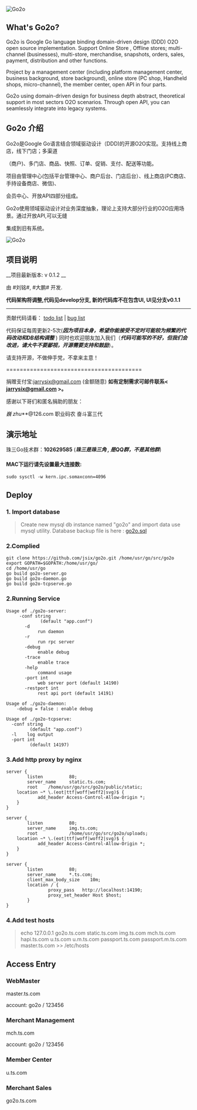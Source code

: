
![Go2o](https://raw.githubusercontent.com/jsix/go2o/master/docs/mark.gif "GO2O")

## What's Go2o? ##

Go2o is Google Go language binding domain-driven design (DDD) O2O open source implementation. Support Online Store
, Offline stores; multi-channel (businesses), multi-store, merchandise, snapshots, orders, sales, payment, distribution and other functions.

Project by a management center (including platform management center, business background, store background), online store (PC shop,
Handheld shops, micro-channel), the member center, open API in four parts.

Go2o using domain-driven design for business depth abstract, theoretical support in most sectors O2O scenarios.
Through open API, you can seamlessly integrate into legacy systems.

## Go2o 介绍 ##

Go2o是Google Go语言结合领域驱动设计（DDD)的开源O2O实现。支持线上商店，线下门店；多渠道

（商户)、多门店、商品、快照、订单、促销、支付、配送等功能。


项目由管理中心(包括平台管理中心、商户后台、门店后台）、线上商店(PC商店、手持设备商店、微信)、

会员中心、开放API四部分组成。


Go2o使用领域驱动设计对业务深度抽象，理论上支持大部分行业的O2O应用场景。通过开放API,可以无缝

集成到旧有系统。


![Go2o](https://raw.githubusercontent.com/jsix/go2o/master/snapshot/merchant.png "GO2O-Merchant")

## 项目说明 ##

__项目最新版本: v 0.1.2 __

由 #刘铭#, #大鹏# 开发.

__代码架构将调整,代码见develop分支, 新的代码库不在包含UI, UI见分支v0.1.1__

------------------------
贡献代码请看： [todo list](https://github.com/jsix/go2o/tree/master/docs/dev/todo.md) |
[bug list](https://github.com/atnet/go2o/tree/master/docs/dev/bug.md)

代码保证每周更新2-5次(___因为项目本身，希望你能接受不定时可能较为频繁的代码改动和DB结构调整___ )
同时也欢迎朋友加入我们（___代码可能写的不好，但我们会改进，请大牛不要鄙视，开源需要支持和鼓励___）。

请支持开源，不做伸手党，不拿来主意！

========================================

捐赠支付宝:jarrysix@gmail.com (金额随意)
**如有定制需求可邮件联系< jarrysix@gmail.com >。**


感谢以下哥们和匿名捐助的朋友：

*巍
zhu***@126.com
职业码农
奋斗富三代

## 演示地址 ##


珠三Go技术群：**102629585** (___珠三是珠三角 , 是QQ群，不是其他群___)


#### MAC下运行请先设置最大连接数:

    sudo sysctl -w kern.ipc.somaxconn=4096

## Deploy ##
### 1. Import database ###
> Create new mysql db instance named "go2o"
 and import data use mysql utility.
 Database backup file is here : [go2o.sql](https://github.com/jsix/go2o/blob/master/docs/data/go2o.sql)

### 2.Complied ###
	git clone https://github.com/jsix/go2o.git /home/usr/go/src/go2o
	export GOPATH=$GOPATH:/home/usr/go/
	cd /home/usr/go
	go build go2o-server.go
	go build go2o-daemon.go
	go build go2o-tcpserve.go

### 2.Running Service ###
	Usage of ./go2o-server:
		 -conf string
             	 (default "app.conf")
           -d	
                run daemon
           -r   
                run rpc server
           -debug
             	enable debug
           -trace
             	enable trace
           -help
             	command usage
           -port int
             	web server port (default 14190)
           -restport int
             	rest api port (default 14191)

	Usage of ./go2o-daemon:
		-debug = false : enable debug

	Usage of ./go2o-tcpserve:
	  -conf string
        	 (default "app.conf")
      -l	log output
      -port int
        	 (default 14197)

### 3.Add http proxy by nginx ###
	server {
            listen          80;
            server_name     static.ts.com;
            root    /home/usr/go/src/go2o/public/static;
    	location ~* \.(eot|ttf|woff|woff2|svg)$ {
          		add_header Access-Control-Allow-Origin *;
      	}
    }

    server {
            listen          80;
            server_name     img.ts.com;
            root            /home/usr/go/src/go2o/uploads;
    	location ~* \.(eot|ttf|woff|woff2|svg)$ {
          		add_header Access-Control-Allow-Origin *;
      	}
    }

    server {
            listen          80;
            server_name     *.ts.com;
            client_max_body_size    10m;  
            location / {
                    proxy_pass   http://localhost:14190;
                    proxy_set_header Host $host;
            }
    }




### 4.Add test hosts ###
> echo   127.0.0.1    go2o.ts.com static.ts.com img.ts.com mch.ts.com hapi.ts.com 
u.ts.com u.m.ts.com passport.ts.com passport.m.ts.com
 master.ts.com  >> /etc/hosts

## Access Entry ##

### WebMaster ##
master.ts.com

account: go2o / 123456

### Merchant Management ###
mch.ts.com

account: go2o / 123456

### Member Center ###
u.ts.com

### Merchant Sales ###
go2o.ts.com


